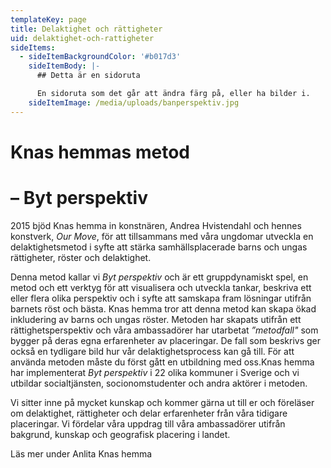 ```yaml
---
templateKey: page
title: Delaktighet och rättigheter
uid: delaktighet-och-rattigheter
sideItems:
  - sideItemBackgroundColor: '#b017d3'
    sideItemBody: |-
      ## Detta är en sidoruta

      En sidoruta som det går att ändra färg på, eller ha bilder i.
    sideItemImage: /media/uploads/banperspektiv.jpg
---
```

# Knas hemmas metod

# – Byt perspektiv

2015 bjöd Knas hemma in konstnären, Andrea Hvistendahl och hennes konstverk, _Our Move_, för att tillsammans med våra ungdomar utveckla en delaktighetsmetod i syfte att stärka samhällsplacerade barns och ungas rättigheter, röster och delaktighet.

Denna metod kallar vi _Byt perspektiv_ och är ett gruppdynamiskt spel, en metod och ett verktyg för att visualisera och utveckla tankar, beskriva ett eller flera olika perspektiv och i syfte att samskapa fram lösningar utifrån barnets röst och bästa. Knas hemma tror att denna metod kan skapa ökad inkludering av barns och ungas röster. Metoden har skapats utifrån ett rättighetsperspektiv och våra ambassadörer har utarbetat _”metodfall"_ som bygger på deras egna erfarenheter av placeringar. De fall som beskrivs ger också en tydligare bild hur vår delaktighetsprocess kan gå till. För att använda metoden måste du först gått en utbildning med oss.Knas hemma har implementerat _Byt perspektiv_ i 22 olika kommuner i Sverige och vi utbildar socialtjänsten, socionomstudenter och andra aktörer i metoden.

Vi sitter inne på mycket kunskap och kommer gärna ut till er och föreläser om delaktighet, rättigheter och delar erfarenheter från våra tidigare placeringar. Vi fördelar våra uppdrag till våra ambassadörer utifrån bakgrund, kunskap och geografisk placering i landet.

Läs mer under Anlita Knas hemma
